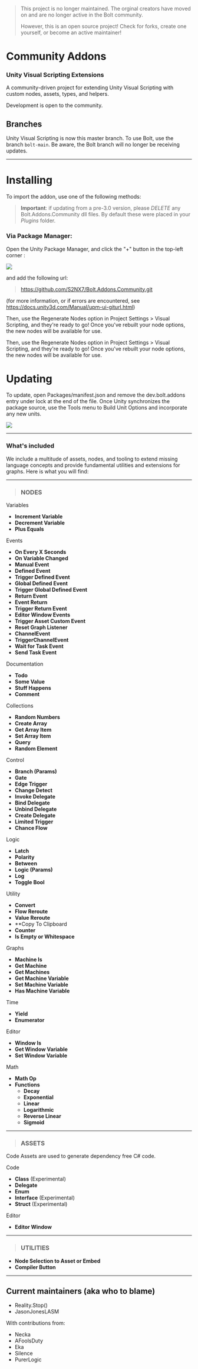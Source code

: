 > This project is no longer maintained.  The orginal creators have moved on and are no longer active in the Bolt community.  
>
> However, this is an open source project!  Check for forks, create one yourself, or become an active maintainer!





# Community Addons
### Unity Visual Scripting Extensions
A community-driven project for extending Unity Visual Scripting with custom nodes, assets, types, and helpers.

Development is open to the community.

## Branches

Unity Visual Scripting is now this master branch. To use Bolt, use the branch `bolt-main`. Be aware, the Bolt branch will no longer be receiving updates.

----------

# Installing

To import the addon, use one of the following methods:


> **Important**: if updating from a pre-3.0 version, please *DELETE* any Bolt.Addons.Community dll files.  By default these were placed in your *Plugins* folder.

### Via Package Manager:

Open the Unity Package Manager, and click the "+" button in the top-left corner :

![](https://imgur.com/v92tiFD.png)

and add the following url:

> https://github.com/S2NX7/Bolt.Addons.Community.git

(for more information, or if errors are encountered, see https://docs.unity3d.com/Manual/upm-ui-giturl.html)

Then, use the Regenerate Nodes option in Project Settings > Visual Scripting, and they're ready to go!  Once you've rebuilt your node options, the new nodes will be available for use.
	
Then, use the Regenerate Nodes option in Project Settings > Visual Scripting, and they're ready to go!  Once you've rebuilt your node options, the new nodes will be available for use.


# Updating
To update, open Packages/manifest.json and remove the dev.bolt.addons entry under lock at the end of the file.  Once Unity synchronizes the package source, use the Tools menu to Build Unit Options and incorporate any new units.

![](https://imgur.com/siRm7wu.gif)

----------


### What's included
We include a multitude of assets, nodes, and tooling to extend missing language concepts and provide fundamental utilities and extensions for graphs. Here is what you will find:


--------


> ### NODES

Variables
 - **Increment Variable**
 - **Decrement Variable**
 - **Plus Equals**

Events
 - **On Every X Seconds**
 - **On Variable Changed**
 - **Manual Event**
 - **Defined Event**
 - **Trigger Defined Event**
 - **Global Defined Event**
 - **Trigger Global Defined Event**
 - **Return Event**
 - **Event Return**
 - **Trigger Return Event**
 - **Editor Window Events**
 - **Trigger Asset Custom Event**
 - **Reset Graph Listener**
 - **ChannelEvent**
 - **TriggerChannelEvent**
 - **Wait for Task Event**
 - **Send Task Event**

Documentation
 - **Todo**
 - **Some Value**
 - **Stuff Happens**
 - **Comment**

Collections
 - **Random Numbers**
 - **Create Array**
 - **Get Array Item**
 - **Set Array Item**
 - **Query**
 - **Random Element**

Control
 - **Branch (Params)**
 - **Gate**
 - **Edge Trigger**
 - **Change Detect**
 - **Invoke Delegate**
 - **Bind Delegate**
 - **Unbind Delegate**
 - **Create Delegate**
 - **Limited Trigger**
 - **Chance Flow**

Logic
 - **Latch**
 - **Polarity**
 - **Between**
 - **Logic (Params)**
 - **Log**
 - **Toggle Bool**

Utility
 - **Convert**	
 - **Flow Reroute**
 - **Value Reroute**
 - **Copy To Clipboard
 - **Counter**
 - **Is Empty or Whitespace**

Graphs
 - **Machine Is**
 - **Get Machine**
 - **Get Machines**
 - **Get Machine Variable**
 - **Set Machine Variable**
 - **Has Machine Variable**

Time
 - **Yield**
 - **Enumerator**

Editor
 - **Window Is**
 - **Get Window Variable**
 - **Set Window Variable**

Math
 - **Math Op**
 - **Functions**
	 - **Decay**
	 - **Exponential**
	 - **Linear**
	 - **Logarithmic**
	 - **Reverse Linear**
	 - **Sigmoid**


--------

> ### ASSETS

Code Assets are used to generate dependency free C# code.

Code
 - **Class** (Experimental)
 - **Delegate**
 - **Enum**
 - **Interface** (Experimental)
 - **Struct** (Experimental)

Editor
 - **Editor Window**


--------


> ### UTILITIES

 - **Node Selection to Asset or Embed**
 - **Compiler Button**


--------


## Current maintainers (aka who to blame)
 - Reality.Stop()
 - JasonJonesLASM
 
 With contributions from:
 - Necka
 - AFoolsDuty
 - Eka
 - Silence
 - PurerLogic
